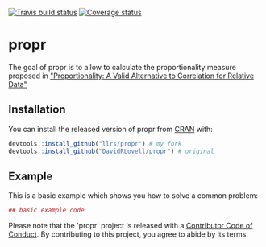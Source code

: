 [![Travis build status](https://travis-ci.org/llrs/propr.svg?branch=master)](https://travis-ci.org/llrs/propr)
[![Coverage status](https://codecov.io/gh/llrs/propr/branch/master/graph/badge.svg)](https://codecov.io/github/llrs/propr?branch=master)
# propr

The goal of propr is to allow to calculate the proportionality measure proposed in ["Proportionality: A Valid Alternative to Correlation for Relative Data"](https://doi.org/10.1371/journal.pcbi.1004075)


## Installation

You can install the released version of propr from [CRAN](https://CRAN.R-project.org) with:

``` r
devtools::install_github("llrs/propr") # my fork
devtools::install_github("DavidRLovell/propr") # original
```

## Example

This is a basic example which shows you how to solve a common problem:

``` r
## basic example code
```

Please note that the 'propr' project is released with a [Contributor Code of Conduct](CODE_OF_CONDUCT.md). By contributing to this project, you agree to abide by its terms.
